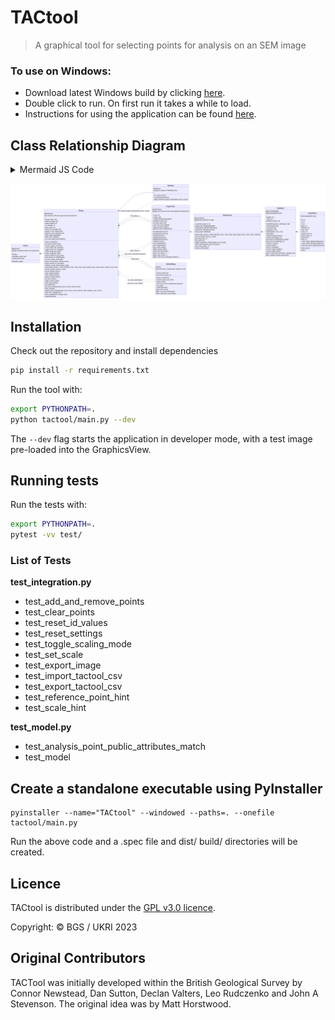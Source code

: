 # TACtool

> A graphical tool for selecting points for analysis on an SEM image

### To use on Windows:

- Download latest Windows build by clicking [here](https://github.com/BritishGeologicalSurvey/tactool/releases/latest/download/TACtool.exe).
- Double click to run. On first run it takes a while to load.
- Instructions for using the application can be found [here](https://github.com/BritishGeologicalSurvey/tactool/blob/main/instructions.md).


## Class Relationship Diagram

<details>
    <summary>Mermaid JS Code</summary>

    classDiagram
        direction LR

        class TACtool{
            QApplication
            Manages preloaded modes of the application
            ---
            +Window
            +developer_mode: bool
            +testing_mode: bool

            developer_mode()
        }

        class Window {
            QMainWindow
            User Interface with data preprocessing and data flow
            ---
            +testing_mode: bool
            +default_settings: dict
            +image_filepath: str
            +csv_filepath: str
            +point_colour: str
            +status_bar_messages: dict
            +graphics_view: GraphicsView
            +graphics_scene: GraphicsScene
            +table_model: TableModel
            +table_view: TableView
            +set_scale_dialog: SetScaleDialog

            +setup_ui_elements()
            +set_colour_button_style()
            +connect_signals_and_slots()
            +create_status_bar_messages()
            +toggle_status_bar_messages()
            +import_image_get_path()
            +export_image_get_path()
            +import_tactool_csv_get_path()
            +load_tactool_csv_data(filepath)
            +process_tactool_csv(filepath)
            +parse_row_data(item, default_values)
            +export_tactool_csv_get_path()
            +validate_current_data(validate_image)
            +add_analysis_point(x, y, label, diameter, scale, colour, notes, apid, sample_name, mount_name, material, from_click)
            +remove_analysis_point(x, y, apid)
            +reload_analysis_points()
            +reset_analysis_points()
            +clear_analysis_points()
            +update_analysis_points()
            +set_point_colour()
            +toggle_scaling_mode()
            +clear_scale_clicked()
            +set_scale(scale)
            +get_point_settings(analysis_point, clicked_column_index)
            +reset_settings()
            +update_point_settings(sample_name, mount_name, material, label, diameter, scale, colour)
            +data_error_message(error)
            +show_message(title, message, type)
            +closeEvent(event)
        }

        class TableView{
            QTableView
            Manage the display of TableModel data
            ---
            +set_column_sizes()
            +mousePressEvent(event)
            +signal: selected_analysis_point(analysis_point, column)
        }

        class GraphicsView{
            QGraphicsView
            Manage user interaction and visual display of GraphicsScene
            ---
            +_zoom: int
            +_empty: bool
            +_image: QGraphicsPixmapItem
            +navigation_mode: bool
            +set_scale_mode: bool
            +scale_start_point: QPointF
            +scale_end_point: QPointF
            +graphics_scene: GraphicsScene

            +mousePressEvent(event)
            +mouseMoveEvent(event)
            +wheelEvent(event)
            +keyPressEvent(event)
            +keyReleaseEvent(event)
            +configure_frame()
            +load_image(filepath)
            +save_image(filepath)
            +show_entire_image()
            +toggle_scaling_mode()
            +reset_scale_line_points()
            +signal: left_click(x, y)
            +signal: right_click(x, y)
            +signal: scale_move_event(pixel_distance)
        }

        class SetScaleDialog{
            QDialog
            Allows the user to interactively calculate a scale
            ---
            +testing_mode: bool
            +pixel_input_default: str

            +setup_ui_elements()
            +connect_signals_and_slots()
            +update_scale()
            +scale_move_event_handler(pixel_distance)
            +set_scale()
            +closeEvent(event)
            signal: clear_scale()
            signal: set_scale_clicked(scale)
            signal: closed_set_scale_dialog()
        }

        class GraphicsScene{
            QGraphicsScene
            Manage items painted on image
            ---
            +_maximum_point_id: int
            +scaling_rect: QGraphicsRectItem
            +scaling_group: QGraphicsItemGroup
            +scaling_line: QGraphicsLineItem
            +table_model: TableModel

            +add_analysis_point(x, y, label, diameter, scale, colour, notes, apid, sample_name, mount_name, material)
            +remove_analysis_point(x, y, apid)
            +get_ellipse_at(x, y)
            +next_point_id()
            +toggle_transparent_window(graphics_view_image)
            +draw_scale_line(start_point, end_point)
            +draw_scale_point(x, y)
            +remove_scale_items()
        }

        class TableModel{
            QAbstractTableModel
            Manage AnalysisPoint data
            ---
            +headers: list
            +_data: list
            +editable_columns: list

            +headerData(section, orientation, role)
            +columnCount(*args)
            +rowCount(*args)
            +data(index, role)
            +setData(index, value, role)
            +flags(index)
            +add_point(analysis_point)      
            +remove_point(target_id)
            +get_point_by_ellipse(target_ellipse)
            +get_point_by_apid(target_id)
            +reference_points()
            +analysis_points()
            +export_csv(filepath)
            +convert_export_headers()
            +convert_export_point()
            signal: invalid_label_entry(title, message, type)
            signal: updated_analysis_point(index)
        }

        class AnalysisPoint{
            Create AnalysisPoint data
            ---
            +id: int
            +x: int
            +y: int
            +label: str
            +diameter: int
            +scale: float
            +colour: str
            +sample_name: str
            +mount_name: str
            +material: str
            +notes: str
            +_outer_ellipse: QGraphicsEllipseItem
            +_inner_ellipse: QGraphicsEllipseItem
            +_label_text_item: QGraphicsTextItem

            +field_names()
            +aslist()
        }

        TACtool *-- Window
        Window *-- GraphicsView
        Window *-- TableView
        Window *-- SetScaleDialog
        GraphicsView *-- GraphicsScene
        GraphicsScene *-- TableModel
        TableModel *-- AnalysisPoint

        Window <.. TableView : selected_analysis_point(analysis_point, column)
        Window <.. SetScaleDialog : clear_scale()
        Window <.. SetScaleDialog : set_scale_clicked(scale)
        Window <.. SetScaleDialog : closed_set_scale_dialog()
        Window <.. GraphicsView : left_click(x, y)
        Window <.. GraphicsView : right_click(x, y)
        Window <.. GraphicsView : scale_move_event(pixel_distance)

</details>

![TACtool - Class Relationship Diagram](class_relationship_diagram.png)

## Installation

Check out the repository and install dependencies

```bash
pip install -r requirements.txt
```

Run the tool with:

```bash
export PYTHONPATH=.
python tactool/main.py --dev
```

The `--dev` flag starts the application in developer mode, with a test image
pre-loaded into the GraphicsView.

## Running tests

Run the tests with:

```bash
export PYTHONPATH=.
pytest -vv test/
```

### List of Tests

**test_integration.py**
- test_add_and_remove_points
- test_clear_points
- test_reset_id_values
- test_reset_settings
- test_toggle_scaling_mode
- test_set_scale
- test_export_image
- test_import_tactool_csv
- test_export_tactool_csv
- test_reference_point_hint
- test_scale_hint

**test_model.py**
- test_analysis_point_public_attributes_match
- test_model

## Create a standalone executable using PyInstaller

```
pyinstaller --name="TACtool" --windowed --paths=. --onefile tactool/main.py
```
Run the above code and a .spec file and dist/ build/ directories will be created.

## Licence

TACtool is distributed under the [GPL v3.0 licence](LICENSE).

Copyright: © BGS / UKRI 2023

## Original Contributors

TACTool was initially developed within the British Geological Survey by Connor Newstead, Dan Sutton, Declan Valters, Leo Rudczenko and John A Stevenson.
The original idea was by Matt Horstwood.
